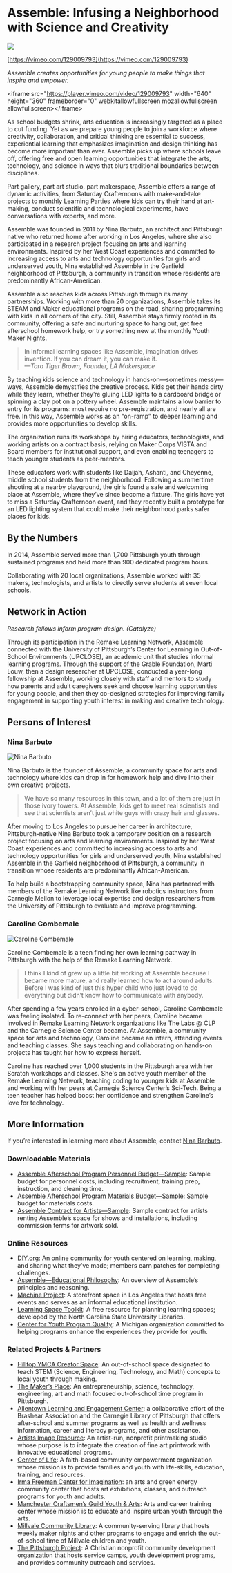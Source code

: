 # Assemble: Infusing a Neighborhood with Science and Creativity

[![](http://gameplan.remakelearning.org/data/photos/cases/assemble/20120509170806_sized300x200.jpg)](https://vimeo.com/129009793)

[https://vimeo.com/129009793](https://vimeo.com/129009793)

_Assemble creates opportunities for young people to make things that inspire and empower._

&lt;iframe src="https://player.vimeo.com/video/129009793" width="640" height="360" frameborder="0" webkitallowfullscreen mozallowfullscreen allowfullscreen&gt;&lt;/iframe&gt;

As school budgets shrink, arts education is increasingly targeted as a place to cut funding. Yet as we prepare young people to join a workforce where creativity, collaboration, and critical thinking are essential to success, experiential learning that emphasizes imagination and design thinking has become more important than ever. Assemble picks up where schools leave off, offering free and open learning opportunities that integrate the arts, technology, and science in ways that blurs traditional boundaries between disciplines.

Part gallery, part art studio, part makerspace, Assemble offers a range of dynamic activities, from Saturday Crafternoons with make-and-take projects to monthly Learning Parties where kids can try their hand at art-making, conduct scientific and technological experiments, have conversations with experts, and more.

Assemble was founded in 2011 by Nina Barbuto, an architect and Pittsburgh native who returned home after working in Los Angeles, where she also participated in a research project focusing on arts and learning environments. Inspired by her West Coast experiences and committed to increasing access to arts and technology opportunities for girls and underserved youth, Nina established Assemble in the Garfield neighborhood of Pittsburgh, a community in transition whose residents are predominantly African-American.

Assemble also reaches kids across Pittsburgh through its many partnerships. Working with more than 20 organizations, Assemble takes its STEAM and Maker educational programs on the road, sharing programming with kids in all corners of the city. Still, Assemble stays firmly rooted in its community, offering a safe and nurturing space to hang out, get free afterschool homework help, or try something new at the monthly Youth Maker Nights.

> In informal learning spaces like Assemble, imagination drives invention. If you can dream it, you can make it.  
> _—Tara Tiger Brown, Founder, LA Makerspace_

By teaching kids science and technology in hands-on—sometimes messy—ways, Assemble demystifies the creative process. Kids get their hands dirty while they learn, whether they’re gluing LED lights to a cardboard bridge or spinning a clay pot on a pottery wheel. Assemble maintains a low barrier to entry for its programs: most require no pre-registration, and nearly all are free. In this way, Assemble works as an “on-ramp” to deeper learning and provides more opportunities to develop skills.

The organization runs its workshops by hiring educators, technologists, and working artists on a contract basis, relying on Maker Corps VISTA and Board members for institutional support, and even enabling teenagers to teach younger students as peer-mentors.

These educators work with students like Daijah, Ashanti, and Cheyenne, middle school students from the neighborhood. Following a summertime shooting at a nearby playground, the girls found a safe and welcoming place at Assemble, where they’ve since become a fixture. The girls have yet to miss a Saturday Crafternoon event, and they recently built a prototype for an LED lighting system that could make their neighborhood parks safer places for kids.

## By the Numbers

In 2014, Assemble served more than 1,700 Pittsburgh youth through sustained programs and held more than 900 dedicated program hours.

Collaborating with 20 local organizations, Assemble worked with 35 makers, technologists, and artists to directly serve students at seven local schools.

## Network in Action

_Research fellows inform program design. \(Catalyze\)_

Through its participation in the Remake Learning Network, Assemble connected with the University of Pittsburgh’s Center for Learning in Out-of-School Environments \(UPCLOSE\), an academic unit that studies informal learning programs. Through the support of the Grable Foundation, Marti Louw, then a design researcher at UPCLOSE, conducted a year-long fellowship at Assemble, working closely with staff and mentors to study how parents and adult caregivers seek and choose learning opportunities for young people, and then they co-designed strategies for improving family engagement in supporting youth interest in making and creative technology.

## Persons of Interest

### Nina Barbuto

![](http://gameplan.remakelearning.org/data/photos/headshots/barbuto-nina_300x200.jpg "Nina Barbuto")

Nina Barbuto is the founder of Assemble, a community space for arts and technology where kids can drop in for homework help and dive into their own creative projects.

> We have so many resources in this town, and a lot of them are just in those ivory towers. At Assemble, kids get to meet real scientists and see that scientists aren’t just white guys with crazy hair and glasses.

After moving to Los Angeles to pursue her career in architecture, Pittsburgh-native Nina Barbuto took a temporary position on a research project focusing on arts and learning environments. Inspired by her West Coast experiences and committed to increasing access to arts and technology opportunities for girls and underserved youth, Nina established Assemble in the Garfield neighborhood of Pittsburgh, a community in transition whose residents are predominantly African-American.

To help build a bootstrapping community space, Nina has partnered with members of the Remake Learning Network like robotics instructors from Carnegie Mellon to leverage local expertise and design researchers from the University of Pittsburgh to evaluate and improve programming.

### Caroline Combemale

![](http://gameplan.remakelearning.org/data/photos/headshots/combemale-caroline_300x200.jpg "Caroline Combemale")

Caroline Combemale is a teen finding her own learning pathway in Pittsburgh with the help of the Remake Learning Network.

> I think I kind of grew up a little bit working at Assemble because I became more mature, and really learned how to act around adults. Before I was kind of just this hyper child who just loved to do everything but didn’t know how to communicate with anybody.

After spending a few years enrolled in a cyber-school, Caroline Combemale was feeling isolated. To re-connect with her peers, Caroline became involved in Remake Learning Network organizations like The Labs @ CLP and the Carnegie Science Center became. At Assemble, a community space for arts and technology, Caroline became an intern, attending events and teaching classes. She says teaching and collaborating on hands-on projects has taught her how to express herself.

Caroline has reached over 1,000 students in the Pittsburgh area with her Scratch workshops and classes. She's an active youth member of the Remake Learning Network, teaching coding to younger kids at Assemble and working with her peers at Carnegie Science Center’s Sci-Tech. Being a teen teacher has helped boost her confidence and strengthen Caroline’s love for technology.

## More Information

If you’re interested in learning more about Assemble, contact [Nina Barbuto](http://remakelearning.org/person/barbuto-nina/).

### Downloadable Materials

* [Assemble Afterschool Program Personnel Budget—Sample](http://downloads.sproutfund.org/remakelearning/playbook/assemble/assemble-sample-budget_people.pdf): Sample budget for personnel costs, including recruitment, training prep, instruction, and cleaning time.
* [Assemble Afterschool Program Materials Budget—Sample](http://downloads.sproutfund.org/remakelearning/playbook/assemble/assemble-sample-budget_materials.pdf): Sample budget for materials costs.
* [Assemble Contract for Artists—Sample](http://downloads.sproutfund.org/remakelearning/playbook/assemble/assemble-sample-contract_teaching-artists.pdf): Sample contract for artists renting Assemble’s space for shows and installations, including commission terms for artwork sold.

### Online Resources

* [DIY.org](https://diy.org/): An online community for youth centered on learning, making, and sharing what they’ve made; members earn patches for completing challenges.
* [Assemble—Educational Philosophy](http://assemblepgh.org/about/philosophy/): An overview of Assemble’s principles and reasoning.
* [Machine Project](http://machineproject.com/): A storefront space in Los Angeles that hosts free events and serves as an informal educational institution.
* [Learning Space Toolkit](http://www.learningspacetoolkit.org/): A free resource for planning learning spaces; developed by the North Carolina State University Libraries.
* [Center for Youth Program Quality](http://www.cypq.org/): A Michigan organization committed to helping programs enhance the experiences they provide for youth.

### Related Projects & Partners

* [Hilltop YMCA Creator Space](http://www.ymcaofpittsburgh.org/hilltop-ymca/ymca-creator-space/): An out-of-school space designated to teach STEM \(Science, Engineering, Technology, and Math\) concepts to local youth through making.
* [The Maker’s Place](http://themakersplace.org/): An entrepreneurship, science, technology, engineering, art and math focused out-of-school time program in Pittsburgh.
* [Allentown Learning and Engagement Center](http://www.brashearkids.com/2014/05/all-about-alec.html): a collaborative effort of the Brashear Association and the Carnegie Library of Pittsburgh that offers after-school and summer programs as well as health and wellness information, career and literacy programs, and other assistance.
* [Artists Image Resource](http://www.artistsimageresource.org/): An artist-run, nonprofit printmaking studio whose purpose is to integrate the creation of fine art printwork with innovative educational programs.
* [Center of Life](http://centeroflife.net/): A faith-based community empowerment organization whose mission is to provide families and youth with life-skills, education, training, and resources.
* [Irma Freeman Center for Imagination](http://irmafreeman.org/): an arts and green energy community center that hosts art exhibitions, classes, and outreach programs for youth and adults.
* [Manchester Craftsmen’s Guild Youth & Arts](http://mcgyouthandarts.org/): Arts and career training center whose mission is to educate and inspire urban youth through the arts.
* [Millvale Community Library](http://www.millvalelibrary.org/): A community-serving library that hosts weekly maker nights and other programs to engage and enrich the out-of-school time of Millvale children and youth.
* [The Pittsburgh Project](http://pittsburghproject.org/): A Christian nonprofit community development organization that hosts service camps, youth development programs, and provides community outreach and services.



